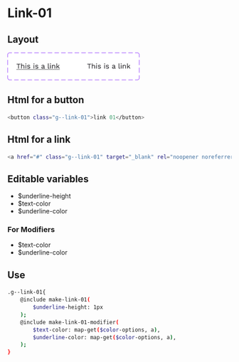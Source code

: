 # Link-01

## Layout

![alt text][link-01]

[link-01]: /src/img/global-components/link/link-01.png

## Html for a button

```sh
<button class="g--link-01">link 01</button>
```

## Html for a link

```sh
<a href="#" class="g--link-01" target="_blank" rel="noopener noreferrer">link 01 link</a>
```

## Editable variables

- $underline-height
- $text-color
- $underline-color

### For Modifiers

- $text-color
- $underline-color

## Use

```sh
.g--link-01{
    @include make-link-01(
        $underline-height: 1px
    );
    @include make-link-01-modifier(
        $text-color: map-get($color-options, a),
        $underline-color: map-get($color-options, a),
    );
}
```
